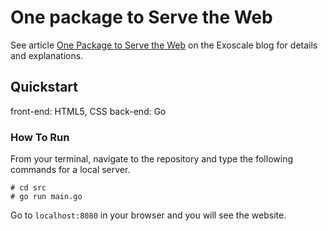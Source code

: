 # One package to Serve the Web
See article [One Package to Serve the Web](https://www.exoscale.ch/syslog/one-package-webserver) on the Exoscale blog for details and explanations.

## Quickstart
front-end: HTML5, CSS
back-end: Go

### How To Run
From your terminal, navigate to the repository and type the following commands for a local server.

```
# cd src
# go run main.go
```

Go to `localhost:8080` in your browser and you will see the website.
